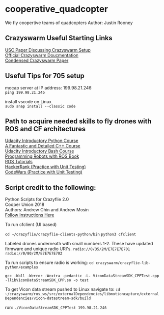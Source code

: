 # cooperative_quadcopter
We fly coopertive teams of quadcopters
Author: Justin Rooney

## Crazyswarm Useful Starting Links

[USC Paper Discussing Crazyswarm Setup](http://act.usc.edu/publications/Hoenig_Springer_ROS2017.pdf)<br/>
[Official Crazyswarm Doucmentation](https://crazyswarm.readthedocs.io/en/latest/index.html)<br/>
[Condensed Crazyswarm Paper](http://act.usc.edu/publications/Preiss_ICRA2017.pdf)

## Useful Tips for 705 setup

mocap server at IP address: 199.98.21.246<br/>
`ping 199.98.21.246`<br/>

install vscode on Linux<br/>
`sudo snap install --classic code`

## Path to acquire needed skills to fly drones with ROS and CF architectures

[Udacity Introductory Python Course](https://www.udacity.com/course/introduction-to-python--ud1110?fbclid=IwAR0sJsyTI8hajwfGY3absE38o74-UE_sEc6gVM15cFBakyygvYMt5I4VR-0)<br/>
[A Fantastic and Detailed C++ Course](https://www.learncpp.com/)<br/>
[Udacity Introductory Bash Course](https://www.udacity.com/course/shell-workshop--ud206?fbclid=IwAR2WmDUQmo6p9Eyq1fQXz1gs7hwWDnXLb0d-27z7NG3vBEe876c1x-pRFFM)<br/>
[Programming Robots with ROS Book](http://marte.aslab.upm.es/redmine/files/dmsf/p_drone-testbed/170324115730_268_Quigley_-_Programming_Robots_with_ROS.pdf)<br/>
[ROS Tutorials](http://wiki.ros.org/ROS/Tutorials)<br/>
[HackerRank (Practice with Unit Testing)](https://www.hackerrank.com/)<br/>
[CodeWars (Practice with Unit Testing)](https://www.codewars.com/)<br/>

## Script credit to the following:

Python Scripts for Crazyflie 2.0<br/>
Cooper Union 2018<br/>
Authors: Andrew Chin and Andrew Mosin<br/>
[Follow Instructions Here](https://www.bitcraze.io/getting-started-with-the-crazyflie-2-0/)

To run cfclient (UI based)

`cd ~/crazyflie/crazyflie-clients-python/bin`
`python3 cfclient`

Labeled drones underneath with small numbers 1-2. These have updated firmware and unique radio URI's.
`radio://0/35/2M/E7E7E7E701`
`radio://0/80/2M/E7E7E7E702`

To run scripts to ensure radio is working:
`cd crazyswarm/crazyflie-lib-python/examples`

`gcc -Wall -Werror -Wextra -pedantic -L. ViconDataStreamSDK_CPPTest.cpp -llibViconDataStreamSDK_CPP.so -o test`

To get Vicon data stream pushed to Linux navigate to: 
`cd ~/crazyswarm/ros_ws/src/externalDependencies/libmotioncapture/externalDependencies/vicon-datastream-sdk/build`

run:
`./ViconDataStreamSDK_CPPTest 199.98.21.246`

